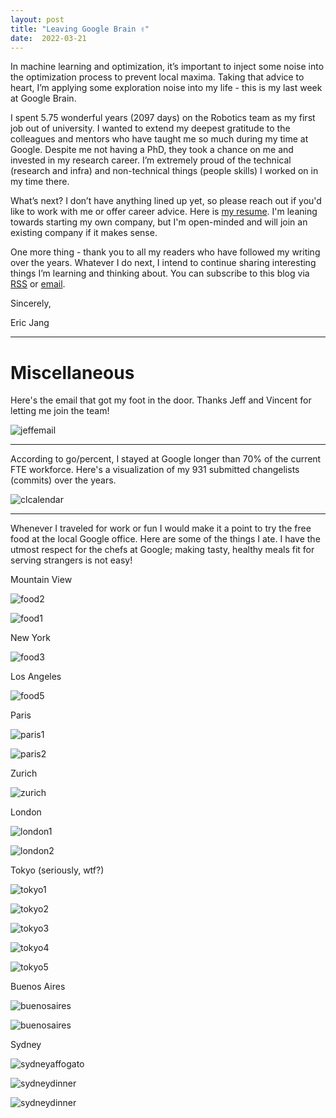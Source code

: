 ```yaml
---
layout: post
title: "Leaving Google Brain ✌️"
date:  2022-03-21
---
```


In machine learning and optimization, it’s important to inject some noise into the optimization process to prevent local maxima. Taking that advice to heart, I’m applying some exploration noise into my life - this is my last week at Google Brain. 

I spent 5.75 wonderful years (2097 days) on the Robotics team as my first job out of university. I wanted to extend my deepest gratitude to the colleagues and mentors who have taught me so much during my time at Google. Despite me not having a PhD, they took a chance on me and invested in my research career. I’m extremely proud of the technical (research and infra) and non-technical things (people skills) I worked on in my time there.

What’s next? I don’t have anything lined up yet, so please reach out if you'd like to work with me or offer career advice. Here is [my resume](/resume). I'm leaning towards starting my own company, but I'm open-minded and will join an existing company if it makes sense.

One more thing - thank you to all my readers who have followed my writing over the years. Whatever I do next, I intend to continue sharing interesting things I’m learning and thinking about. You can subscribe to this blog via [RSS](/feed.xml) or [email](https://feedburner.google.com/fb/a/mailverify?uri=evjang/tnsT&loc=en_US). 

Sincerely,

Eric Jang

---

# Miscellaneous

Here's the email that got my foot in the door. Thanks Jeff and Vincent for letting me join the team!

![jeffemail](/assets/google/jeff_email.png)

---

According to go/percent, I stayed at Google longer than 70% of the current FTE workforce. Here's a visualization of my 931 submitted changelists (commits) over the years. 

![clcalendar](/assets/google/clstats.jpg)

---

Whenever I traveled for work or fun I would make it a point to try the free food at the local Google office. Here are some of the things I ate. I have the utmost respect for the chefs at Google; making tasty, healthy meals fit for serving strangers is not easy!

Mountain View

![food2](/assets/google/mtv2.jpg)

![food1](/assets/google/mtv.jpg)

New York

![food3](/assets/google/nyc_breakfast.jpg)

Los Angeles

![food5](/assets/google/la.jpg)

Paris

![paris1](/assets/google/paris1.jpg)

![paris2](/assets/google/paris2.jpg)

Zurich

![zurich](/assets/google/zurich.jpg)

London

![london1](/assets/google/london.jpg)

![london2](/assets/google/london2.jpg)

Tokyo (seriously, wtf?)

![tokyo1](/assets/google/japan1.jpg)

![tokyo2](/assets/google/japan2.jpg)

![tokyo3](/assets/google/japan3.jpg)

![tokyo4](/assets/google/japan4.jpg)

![tokyo5](/assets/google/japan5.jpg)


Buenos Aires

![buenosaires](/assets/google/buenos_aires.jpg)

![buenosaires](/assets/google/buenos_aires2.jpg)

Sydney

![sydneyaffogato](/assets/google/affogato_sydney.jpg)

![sydneydinner](/assets/google/sydney_dinner.jpg)

![sydneydinner](/assets/google/sydney2.jpg)

